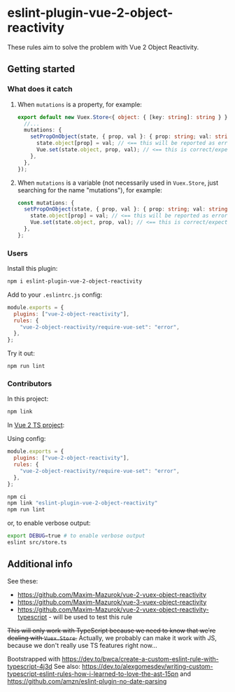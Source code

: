 # eslint-plugin-vue-2-object-reactivity

These rules aim to solve the problem with Vue 2 Object Reactivity.

## Getting started

### What does it catch

1. When `mutations` is a property, for example:
   ```ts
   export default new Vuex.Store<{ object: { [key: string]: string } }>({
     //...
     mutations: {
       setPropOnObject(state, { prop, val }: { prop: string; val: string }) {
         state.object[prop] = val; // <== this will be reported as error
         Vue.set(state.object, prop, val); // <== this is correct/expected
       },
     },
   });
   ```
2. When `mutations` is a variable (not necessarily used in `Vuex.Store`, just searching for the name "mutations"), for example:
   ```ts
   const mutations: {
     setPropOnObject(state, { prop, val }: { prop: string; val: string }) {
       state.object[prop] = val; // <== this will be reported as error
       Vue.set(state.object, prop, val); // <== this is correct/expected
     },
   };
   ```

### Users

Install this plugin:

```bash
npm i eslint-plugin-vue-2-object-reactivity
```

Add to your `.eslintrc.js` config:

```js
module.exports = {
  plugins: ["vue-2-object-reactivity"],
  rules: {
    "vue-2-object-reactivity/require-vue-set": "error",
  },
};
```

Try it out:

```
npm run lint
```

### Contributors

In this project:

```bash
npm link
```

In [Vue 2 TS project](https://github.com/Maxim-Mazurok/vue-2-vuex-object-reactivity-typescript):

Using config:

```js
module.exports = {
  plugins: ["vue-2-object-reactivity"],
  rules: {
    "vue-2-object-reactivity/require-vue-set": "error",
  },
};
```

```bash
npm ci
npm link "eslint-plugin-vue-2-object-reactivity"
npm run lint
```

or, to enable verbose output:

```bash
export DEBUG=true # to enable verbose output
eslint src/store.ts
```

## Additional info

See these:

- https://github.com/Maxim-Mazurok/vue-2-vuex-object-reactivity
- https://github.com/Maxim-Mazurok/vue-3-vuex-object-reactivity
- https://github.com/Maxim-Mazurok/vue-2-vuex-object-reactivity-typescript - will be used to test this rule

~~This will only work with TypeScript because we need to know that we're dealing with `Vuex.Store`.~~
Actually, we probably can make it work with JS, because we don't really use TS features right now...

Bootstrapped with https://dev.to/bwca/create-a-custom-eslint-rule-with-typescript-4j3d
See also: https://dev.to/alexgomesdev/writing-custom-typescript-eslint-rules-how-i-learned-to-love-the-ast-15pn and https://github.com/amzn/eslint-plugin-no-date-parsing
